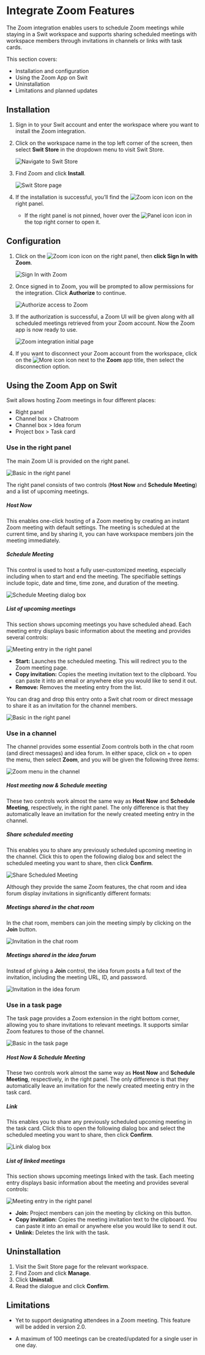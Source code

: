 # Integrate Zoom Features

The Zoom integration enables users to schedule Zoom meetings while staying in a Swit workspace and supports sharing scheduled meetings with workspace members through invitations in channels or links with task cards.

This section covers:  

- Installation and configuration
- Using the Zoom App on Swit
- Uninstallation
- Limitations and planned updates


## Installation

1. Sign in to your Swit account and enter the workspace where you want to install the Zoom integration.
1. Click on the workspace name in the top left corner of the screen, then select **Swit Store** in the dropdown menu to visit Swit Store.

    ![Navigate to Swit Store](img/zoom14.png)

1. Find Zoom and click **Install**.

    ![Swit Store page](img/zoom7.png)

1. If the installation is successful, you’ll find the ![Zoom icon](img/zoom12.png) icon on the right panel.

    - If the right panel is not pinned, hover over the ![Panel icon](img/zoom9.png) icon in the top right corner to open it.

## Configuration

1. Click on the ![Zoom icon](img/zoom12.png) icon on the right panel, then **click Sign In with Zoom**.

    ![Sign In with Zoom](img/zoom2.png)

1. Once signed in to Zoom, you will be prompted to allow permissions for the integration. Click **Authorize** to continue.

    ![Authorize access to Zoom](img/zoom5.png)

1. If the authorization is successful, a Zoom UI will be given along with all scheduled meetings retrieved from your Zoom account. Now the Zoom app is now ready to use.

    ![Zoom integration initial page](img/zoom6.png)

1. If you want to disconnect your Zoom account from the workspace, click on the ![More icon](img/zoom16.png) icon next to the **Zoom** app title, then select the disconnection option.

## Using the Zoom App on Swit

Swit allows hosting Zoom meetings in four different places:

- Right panel
- Channel box > Chatroom
- Channel box > Idea forum
- Project box > Task card

### Use in the right panel

The main Zoom UI is provided on the right panel.

![Basic in the right panel](img/zoom3.png)

The right panel consists of two controls (**Host Now** and **Schedule Meeting**) and a list of upcoming meetings.

##### Host Now
This enables one-click hosting of a Zoom meeting by creating an instant Zoom meeting with default settings. The meeting is scheduled at the current time, and by sharing it, you can have workspace members join the meeting immediately.

##### Schedule Meeting
This control is used to host a fully user-customized meeting, especially including when to start and end the meeting. The specifiable settings include topic, date and time, time zone, and duration of the meeting.

![Schedule Meeting dialog box](img/zoom15.png)

##### List of upcoming meetings
This section shows upcoming meetings you have scheduled ahead. Each meeting entry displays basic information about the meeting and provides several controls:

![Meeting entry in the right panel](img/zoom17.png)

- **Start:** Launches the scheduled meeting. This will redirect you to the Zoom meeting page.
- **Copy invitation:** Copies the meeting invitation text to the clipboard. You can paste it into an email or anywhere else you would like to send it out.
- **Remove:** Removes the meeting entry from the list.

You can drag and drop this entry onto a Swit chat room or direct message to share it as an invitation for the channel members.

![Basic in the right panel](img/zoom4.png)

### Use in a channel

The channel provides some essential Zoom controls both in the chat room (and direct messages) and idea forum. In either space, click on + to open the menu, then select **Zoom**, and you will be given the following three items:

![Zoom menu in the channel](img/zoom11.png)

##### Host meeting now & Schedule meeting
These two controls work almost the same way as **Host Now** and **Schedule Meeting**, respectively, in the right panel. The only difference is that they automatically leave an invitation for the newly created meeting entry in the channel.

##### Share scheduled meeting
This enables you to share any previously scheduled upcoming meeting in the channel. Click this to open the following dialog box and select the scheduled meeting you want to share, then click **Confirm**.

![Share Scheduled Meeting](img/zoom10.png)

Although they provide the same Zoom features, the chat room and idea forum display invitations in significantly different formats:

##### Meetings shared in the chat room
In the chat room, members can join the meeting simply by clicking on the **Join** button.

![Invitation in the chat room](img/zoom18.png)

##### Meetings shared in the idea forum
Instead of giving a **Join** control, the idea forum posts a full text of the invitation, including the meeting URL, ID, and password.

![Invitation in the idea forum](img/zoom13.png)

### Use in a task page

The task page provides a Zoom extension in the right bottom corner, allowing you to share invitations to relevant meetings. It supports similar Zoom features to those of the channel.

![Basic in the task page](img/zoom1.png)

##### Host Now & Schedule Meeting
These two controls work almost the same way as **Host Now** and **Schedule Meeting**, respectively, in the right panel. The only difference is that they automatically leave an invitation for the newly created meeting entry in the task card.

##### Link
This enables you to share any previously scheduled upcoming meeting in the task card. Click this to open the following dialog box and select the scheduled meeting you want to share, then click **Confirm**.

![Link dialog box](img/zoom8.png)

##### List of linked meetings
This section shows upcoming meetings linked with the task. Each meeting entry displays basic information about the meeting and provides several controls:

![Meeting entry in the right panel](img/zoom19.png)

- **Join:** Project members can join the meeting by clicking on this button.
- **Copy invitation:** Copies the meeting invitation text to the clipboard. You can paste it into an email or anywhere else you would like to send it out.
- **Unlink:** Deletes the link with the task.


## Uninstallation

1. Visit the Swit Store page for the relevant workspace.
1. Find Zoom and click **Manage**.
1. Click **Uninstall**.
1. Read the dialogue and click **Confirm**.


## Limitations

- Yet to support designating attendees in a Zoom meeting. This feature will be added in version 2.0. 

- A maximum of 100 meetings can be created/updated for a single user in one day.

